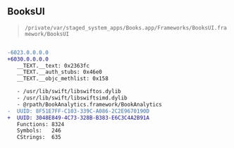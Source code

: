 ## BooksUI

> `/private/var/staged_system_apps/Books.app/Frameworks/BooksUI.framework/BooksUI`

```diff

-6023.0.0.0.0
+6030.0.0.0.0
   __TEXT.__text: 0x2363fc
   __TEXT.__auth_stubs: 0x46e0
   __TEXT.__objc_methlist: 0x158

   - /usr/lib/swift/libswiftos.dylib
   - /usr/lib/swift/libswiftsimd.dylib
   - @rpath/BookAnalytics.framework/BookAnalytics
-  UUID: 8F51E7FF-C103-339C-A086-2C2E9670190D
+  UUID: 3048E849-4C73-328B-B383-E6C3C4A2B91A
   Functions: 8324
   Symbols:   246
   CStrings:  635

```
